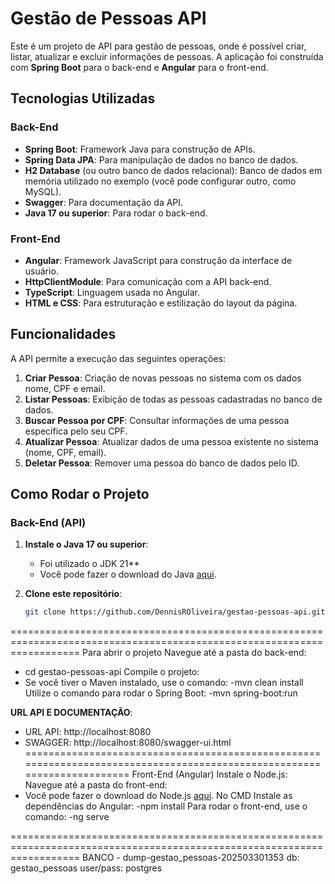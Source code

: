 # Gestão de Pessoas API

Este é um projeto de API para gestão de pessoas, onde é possível criar, listar, atualizar e excluir informações de pessoas. A aplicação foi construída com **Spring Boot** para o back-end e **Angular** para o front-end.

## Tecnologias Utilizadas

### Back-End

- **Spring Boot**: Framework Java para construção de APIs.
- **Spring Data JPA**: Para manipulação de dados no banco de dados.
- **H2 Database** (ou outro banco de dados relacional): Banco de dados em memória utilizado no exemplo (você pode configurar outro, como MySQL).
- **Swagger**: Para documentação da API.
- **Java 17 ou superior**: Para rodar o back-end.

### Front-End

- **Angular**: Framework JavaScript para construção da interface de usuário.
- **HttpClientModule**: Para comunicação com a API back-end.
- **TypeScript**: Linguagem usada no Angular.
- **HTML e CSS**: Para estruturação e estilização do layout da página.

## Funcionalidades

A API permite a execução das seguintes operações:

1. **Criar Pessoa**: Criação de novas pessoas no sistema com os dados nome, CPF e email.
2. **Listar Pessoas**: Exibição de todas as pessoas cadastradas no banco de dados.
3. **Buscar Pessoa por CPF**: Consultar informações de uma pessoa específica pelo seu CPF.
4. **Atualizar Pessoa**: Atualizar dados de uma pessoa existente no sistema (nome, CPF, email).
5. **Deletar Pessoa**: Remover uma pessoa do banco de dados pelo ID.

## Como Rodar o Projeto

### Back-End (API)

1. **Instale o Java 17 ou superior**:

   - Foi utilizado o JDK 21**
   - Você pode fazer o download do Java [aqui](https://adoptopenjdk.net/).
   
2. **Clone este repositório**:
   ```bash
   git clone https://github.com/DennisROliveira/gestao-pessoas-api.git


========================================================================================================================
Para abrir o projeto
Navegue até a pasta do back-end:
  - cd gestao-pessoas-api
Compile o projeto:
  - Se você tiver o Maven instalado, use o comando:
  -mvn clean install
Utilize o comando para rodar o Spring Boot:
  -mvn spring-boot:run


**URL API E DOCUMENTAÇÃO**:
  - URL API: http://localhost:8080
  - SWAGGER: http://localhost:8080/swagger-ui.html
========================================================================================================================
Front-End (Angular)
Instale o Node.js:
Navegue até a pasta do front-end:
  - Você pode fazer o download do Node.js [aqui](https://nodejs.org/pt).
No CMD Instale as dependências do Angular:
  -npm install
Para rodar o front-end, use o comando:
  -ng serve

========================================================================================================================
BANCO - dump-gestao_pessoas-202503301353
db: gestao_pessoas
user/pass: postgres
